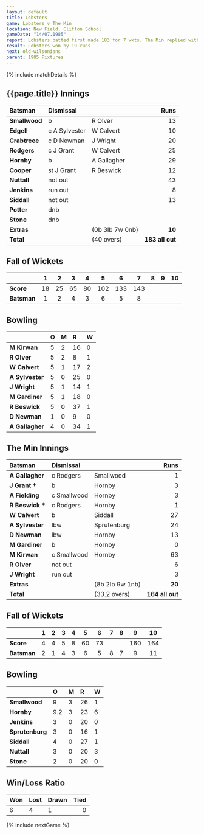 ```yaml
---
layout: default
title: Lobsters
game: Lobsters v The Min
location: New Field, Clifton School
gameDate: "14/07.1985"
report: Lobsters batted first made 183 for 7 wkts. The Min replied with 164 all out.
result: Lobsters won by 19 runs
next: old-wilsonians
parent: 1985 Fixtures
---
```


{% include matchDetails %}

## {{page.title}} Innings

| Batsman | Dismissal |  | Runs |
|:---|:---|---|---:|
| **Smallwood** | b | R Olver | 13 | 
| **Edgell** | c A Sylvester | W Calvert | 10 | 
| **Crabtreee** | c D Newman | J Wright | 20 | 
| **Rodgers** | c J Grant | W Calvert | 25 | 
| **Hornby** | b | A Gallagher | 29 | 
| **Cooper** | st J Grant | R Beswick | 12 | 
| **Nuttall** | not out |  | 43 | 
| **Jenkins** | run out |  | 8 | 
| **Siddall** | not out |  | 13 | 
| **Potter** | dnb |  |  | 
| **Stone** | dnb |  |  | 
| **Extras** | | (0b 3lb 7w 0nb) | **10** | 
| **Total** | | (40 overs) | **183 all out** | 

## Fall of Wickets

| | 1 | 2 | 3 | 4 | 5 | 6 | 7 | 8 | 9 | 10 |
|---|:---:|:---:|:---:|:---:|:---:|:---:|:---:|:---:|:---:|:---:|
| **Score** | 18 | 25 | 65 | 80 | 102 | 133 | 143 |  |  |  |
| **Batsman** | 1 | 2 | 4 | 3 | 6 | 5 | 8 |  |  |  |

## Bowling

| | O | M | R | W |
|---|:---|:---|:---|:---|
| **M Kirwan** | 5 | 2 | 16 | 0 | 
| **R Olver** | 5 | 2 | 8 | 1 | 
| **W Calvert** | 5 | 1 | 17 | 2 | 
| **A Sylvester** | 5 | 0 | 25 | 0 | 
| **J Wright** | 5 | 1 | 14 | 1 | 
| **M Gardiner** | 5 | 1 | 18 | 0 | 
| **R Beswick** | 5 | 0 | 37 | 1 | 
| **D Newman** | 1 | 0 | 9 | 0 |
| **A Gallagher** | 4 | 0 | 34 | 1 |  

## The Min Innings

| Batsman | Dismissal |  | Runs |
|:---|:---|---|---:|
| **A Gallagher** | c Rodgers | Smallwood | 1 | 
| **J Grant &#8224;** | b | Hornby | 3 | 
| **A Fielding** | c Smallwood | Hornby | 3 | 
| **R Beswick &#42;** | c Rodgers | Hornby | 1 | 
| **W Calvert** | b  | Siddall | 27 | 
| **A Sylvester** | lbw | Sprutenburg | 24 | 
| **D Newman** | lbw | Hornby | 13 | 
| **M Gardiner** | b | Hornby | 0 | 
| **M Kirwan** | c Smallwood | Hornby | 63 | 
| **R Olver** | not out |   | 6 | 
| **J Wright** | run out |  | 3 | 
| **Extras** | | (8b 2lb 9w 1nb) | **20** | 
| **Total** | | (33.2 overs) | **164 all out** | 

## Fall of Wickets

| | 1 | 2 | 3 | 4 | 5 | 6 | 7 | 8 | 9 | 10 |
|---|:---:|:---:|:---:|:---:|:---:|:---:|:---:|:---:|:---:|:---:|
| **Score** | 4 | 4 | 5 | 8 | 60 | 73 |  |  | 160 | 164 | 
| **Batsman** | 2 | 1 | 4 | 3 | 6 | 5 | 8 | 7 | 9 | 11 | 

## Bowling

| | O | M | R | W |
|---|:---|:---|:---|:---|
| **Smallwood** | 9 | 3 | 26 | 1 | 
| **Hornby** | 9.2 | 3 | 23 | 6 | 
| **Jenkins** | 3 | 0 | 20 | 0 | 
| **Sprutenburg** | 3 | 0 | 16 | 1 | 
| **Siddall** | 4 | 0 | 27 | 1 |
| **Nuttall** | 3 | 0 | 20 | 3 |
| **Stone** | 2 | 0 | 20 | 0 |

## Win/Loss Ratio

| Won | Lost | Drawn | Tied |
|:---|:---|:---|---:|
| 6 | 4 | 1 | 0 |

{% include nextGame %}